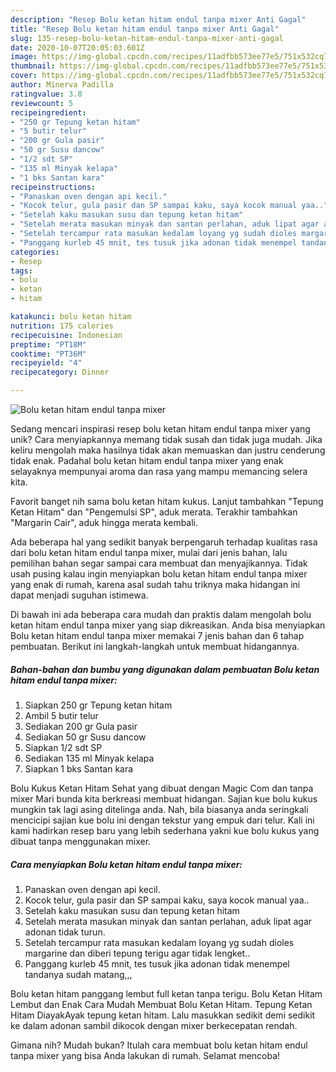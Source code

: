 ```yaml
---
description: "Resep Bolu ketan hitam endul tanpa mixer Anti Gagal"
title: "Resep Bolu ketan hitam endul tanpa mixer Anti Gagal"
slug: 135-resep-bolu-ketan-hitam-endul-tanpa-mixer-anti-gagal
date: 2020-10-07T20:05:03.601Z
image: https://img-global.cpcdn.com/recipes/11adfbb573ee77e5/751x532cq70/bolu-ketan-hitam-endul-tanpa-mixer-foto-resep-utama.jpg
thumbnail: https://img-global.cpcdn.com/recipes/11adfbb573ee77e5/751x532cq70/bolu-ketan-hitam-endul-tanpa-mixer-foto-resep-utama.jpg
cover: https://img-global.cpcdn.com/recipes/11adfbb573ee77e5/751x532cq70/bolu-ketan-hitam-endul-tanpa-mixer-foto-resep-utama.jpg
author: Minerva Padilla
ratingvalue: 3.8
reviewcount: 5
recipeingredient:
- "250 gr Tepung ketan hitam"
- "5 butir telur"
- "200 gr Gula pasir"
- "50 gr Susu dancow"
- "1/2 sdt SP"
- "135 ml Minyak kelapa"
- "1 bks Santan kara"
recipeinstructions:
- "Panaskan oven dengan api kecil."
- "Kocok telur, gula pasir dan SP sampai kaku, saya kocok manual yaa.."
- "Setelah kaku masukan susu dan tepung ketan hitam"
- "Setelah merata masukan minyak dan santan perlahan, aduk lipat agar adonan tidak turun."
- "Setelah tercampur rata masukan kedalam loyang yg sudah dioles margarine dan diberi tepung terigu agar tidak lengket.."
- "Panggang kurleb 45 mnit, tes tusuk jika adonan tidak menempel tandanya sudah matang,,,"
categories:
- Resep
tags:
- bolu
- ketan
- hitam

katakunci: bolu ketan hitam 
nutrition: 175 calories
recipecuisine: Indonesian
preptime: "PT18M"
cooktime: "PT36M"
recipeyield: "4"
recipecategory: Dinner

---
```



![Bolu ketan hitam endul tanpa mixer](https://img-global.cpcdn.com/recipes/11adfbb573ee77e5/751x532cq70/bolu-ketan-hitam-endul-tanpa-mixer-foto-resep-utama.jpg)

Sedang mencari inspirasi resep bolu ketan hitam endul tanpa mixer yang unik? Cara menyiapkannya memang tidak susah dan tidak juga mudah. Jika keliru mengolah maka hasilnya tidak akan memuaskan dan justru cenderung tidak enak. Padahal bolu ketan hitam endul tanpa mixer yang enak selayaknya mempunyai aroma dan rasa yang mampu memancing selera kita.

Favorit banget nih sama bolu ketan hitam kukus. Lanjut tambahkan &#34;Tepung Ketan Hitam&#34; dan &#34;Pengemulsi SP&#34;, aduk merata. Terakhir tambahkan &#34;Margarin Cair&#34;, aduk hingga merata kembali.

Ada beberapa hal yang sedikit banyak berpengaruh terhadap kualitas rasa dari bolu ketan hitam endul tanpa mixer, mulai dari jenis bahan, lalu pemilihan bahan segar sampai cara membuat dan menyajikannya. Tidak usah pusing kalau ingin menyiapkan bolu ketan hitam endul tanpa mixer yang enak di rumah, karena asal sudah tahu triknya maka hidangan ini dapat menjadi suguhan istimewa.


Di bawah ini ada beberapa cara mudah dan praktis dalam mengolah bolu ketan hitam endul tanpa mixer yang siap dikreasikan. Anda bisa menyiapkan Bolu ketan hitam endul tanpa mixer memakai 7 jenis bahan dan 6 tahap pembuatan. Berikut ini langkah-langkah untuk membuat hidangannya.

<!--inarticleads1-->

##### Bahan-bahan dan bumbu yang digunakan dalam pembuatan Bolu ketan hitam endul tanpa mixer:

1. Siapkan 250 gr Tepung ketan hitam
1. Ambil 5 butir telur
1. Sediakan 200 gr Gula pasir
1. Sediakan 50 gr Susu dancow
1. Siapkan 1/2 sdt SP
1. Sediakan 135 ml Minyak kelapa
1. Siapkan 1 bks Santan kara


Bolu Kukus Ketan Hitam Sehat yang dibuat dengan Magic Com dan tanpa mixer Mari bunda kita berkreasi membuat hidangan. Sajian kue bolu kukus mungkin tak lagi asing ditelinga anda. Nah, bila biasanya anda seringkali mencicipi sajian kue bolu ini dengan tekstur yang empuk dari telur. Kali ini kami hadirkan resep baru yang lebih sederhana yakni kue bolu kukus yang dibuat tanpa menggunakan mixer. 

<!--inarticleads2-->

##### Cara menyiapkan Bolu ketan hitam endul tanpa mixer:

1. Panaskan oven dengan api kecil.
1. Kocok telur, gula pasir dan SP sampai kaku, saya kocok manual yaa..
1. Setelah kaku masukan susu dan tepung ketan hitam
1. Setelah merata masukan minyak dan santan perlahan, aduk lipat agar adonan tidak turun.
1. Setelah tercampur rata masukan kedalam loyang yg sudah dioles margarine dan diberi tepung terigu agar tidak lengket..
1. Panggang kurleb 45 mnit, tes tusuk jika adonan tidak menempel tandanya sudah matang,,,


Bolu ketan hitam panggang lembut full ketan tanpa terigu. Bolu Ketan Hitam Lembut dan Enak Cara Mudah Membuat Bolu Ketan Hitam. Tepung Ketan Hitam DiayakAyak tepung ketan hitam. Lalu masukkan sedikit demi sedikit ke dalam adonan sambil dikocok dengan mixer berkecepatan rendah. 

Gimana nih? Mudah bukan? Itulah cara membuat bolu ketan hitam endul tanpa mixer yang bisa Anda lakukan di rumah. Selamat mencoba!
